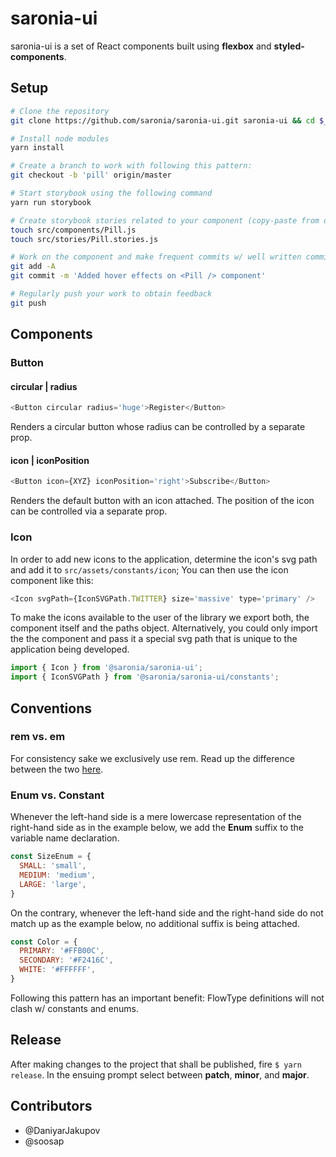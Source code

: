 # saronia-ui
saronia-ui is a set of React components built using **flexbox** and **styled-components**.

## Setup

```sh
# Clone the repository
git clone https://github.com/saronia/saronia-ui.git saronia-ui && cd $_

# Install node modules
yarn install

# Create a branch to work with following this pattern:
git checkout -b 'pill' origin/master

# Start storybook using the following command
yarn run storybook

# Create storybook stories related to your component (copy-paste from other stories to get started)
touch src/components/Pill.js
touch src/stories/Pill.stories.js

# Work on the component and make frequent commits w/ well written commit messages
git add -A
git commit -m 'Added hover effects on <Pill /> component'

# Regularly push your work to obtain feedback
git push
```

## Components

### Button

#### circular | radius
```js
<Button circular radius='huge'>Register</Button>
```
Renders a circular button whose radius can be controlled by a separate prop.

#### icon | iconPosition
```js
<Button icon={XYZ} iconPosition='right'>Subscribe</Button>
```
Renders the default button with an icon attached. The position of the icon can be controlled via a separate prop.

### Icon

In order to add new icons to the application, determine the icon's svg path and add it to `src/assets/constants/icon`;
You can then use the icon component like this:

```js
<Icon svgPath={IconSVGPath.TWITTER} size='massive' type='primary' />
```
To make the icons available to the user of the library we export both, the component itself and the paths object. Alternatively, you could only import the the component and pass it a special svg path that is unique to the application being developed.

```js
import { Icon } from '@saronia/saronia-ui';
import { IconSVGPath } from '@saronia/saronia-ui/constants';
```

## Conventions

### rem vs. em

For consistency sake we exclusively use rem.
Read up the difference between the two [here](https://zellwk.com/blog/rem-vs-em/).

### Enum vs. Constant

Whenever the left-hand side is a mere lowercase representation of the right-hand side as in the example below, we add the **Enum** suffix to the variable name declaration.

```js
const SizeEnum = {
  SMALL: 'small',
  MEDIUM: 'medium',
  LARGE: 'large',
}
```

On the contrary, whenever the left-hand side and the right-hand side do not match up as the example below, no additional suffix is being attached.
```js
const Color = {
  PRIMARY: '#FFB00C',
  SECONDARY: '#F2416C',
  WHITE: '#FFFFFF',
}
```

Following this pattern has an important benefit: FlowType definitions will not clash w/ constants and enums.

## Release

After making changes to the project that shall be published, fire `$ yarn release`. In the ensuing prompt select between **patch**, **minor**, and **major**.

## Contributors
* @DaniyarJakupov
* @soosap
